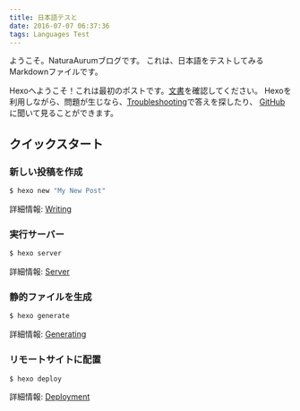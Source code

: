 ```yaml
---
title: 日本語テスと
date: 2016-07-07 06:37:36
tags: Languages Test
---
```


ようこそ。NaturaAurumブログです。
これは、日本語をテストしてみるMarkdownファイルです。

Hexoへようこそ！これは最初のポストです。[文書](https://hexo.io/docs/)を確認してください。
Hexoを利用しながら、問題が生じなら、[Troubleshooting](https://hexo.io/docs/troubleshooting.html)で答えを探したり、
[GitHub](https://github.com/hexojs/hexo/issues)に聞いて見ることができます。

## クイックスタート

### 新しい投稿を作成

``` bash
$ hexo new "My New Post"
```

詳細情報: [Writing](https://hexo.io/docs/writing.html)

### 実行サーバー

``` bash
$ hexo server
```

詳細情報: [Server](https://hexo.io/docs/server.html)

### 静的ファイルを生成

``` bash
$ hexo generate
```

詳細情報: [Generating](https://hexo.io/docs/generating.html)

### リモートサイトに配置

``` bash
$ hexo deploy
```

詳細情報: [Deployment](https://hexo.io/docs/deployment.html)
